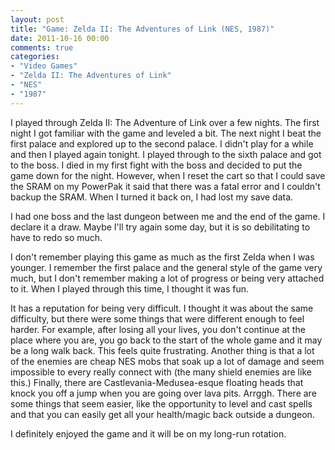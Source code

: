```yaml
---
layout: post
title: "Game: Zelda II: The Adventures of Link (NES, 1987)"
date: 2011-10-16 00:00
comments: true
categories:
- "Video Games"
- "Zelda II: The Adventures of Link"
- "NES"
- "1987"
---
```


I played through Zelda II: The Adventure of Link over a few
nights. The first night I got familiar with the game and leveled a
bit. The next night I beat the first palace and explored up to the
second palace. I didn't play for a while and then I played again
tonight. I played through to the sixth palace and got to the
boss. I died in my first fight with the boss and decided to put
the game down for the night. However, when I reset the cart so
that I could save the SRAM on my PowerPak it said that there was a
fatal error and I couldn't backup the SRAM. When I turned it back
on, I had lost my save data.

I had one boss and the last dungeon between me and the end of the
game. I declare it a draw. Maybe I'll try again some day, but it
is so debilitating to have to redo so much.

I don't remember playing this game as much as the first Zelda when
I was younger. I remember the first palace and the general style
of the game very much, but I don't remember making a lot of
progress or being very attached to it. When I played through this
time, I thought it was fun.

It has a reputation for being very difficult. I thought it was
about the same difficulty, but there were some things that were
different enough to feel harder. For example, after losing all
your lives, you don't continue at the place where you are, you go
back to the start of the whole game and it may be a long walk
back. This feels quite frustrating. Another thing is that a lot of
the enemies are cheap NES mobs that soak up a lot of damage and
seem impossible to every really connect with (the many shield
enemies are like this.) Finally, there are
Castlevania-Medusea-esque floating heads that knock you off a jump
when you are going over lava pits. Arrggh. There are some things
that seem easier, like the opportunity to level and cast spells
and that you can easily get all your health/magic back outside a
dungeon.

I definitely enjoyed the game and it will be on my long-run
rotation. 
